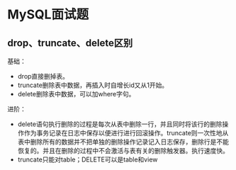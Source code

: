 # MySQL面试题

## drop、truncate、delete区别
基础：
- drop直接删掉表。
- truncate删除表中数据，再插入时自增长id又从1开始。
- delete删除表中数据，可以加where字句。

进阶：
- delete语句执行删除的过程是每次从表中删除一行，并且同时将该行的删除操作作为事务记录在日志中保存以便进行进行回滚操作。truncate则一次性地从表中删除所有的数据并不把单独的删除操作记录记入日志保存，删除行是不能恢复的。并且在删除的过程中不会激活与表有关的删除触发器。执行速度快。
- truncate只能对table；DELETE可以是table和view

